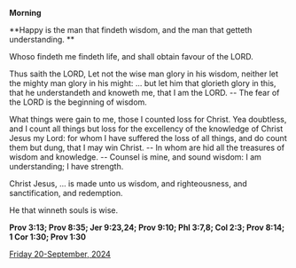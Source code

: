 **Morning**

**Happy is the man that findeth wisdom, and the man that getteth understanding. **
 
Whoso findeth me findeth life, and shall obtain favour of the LORD.
 
Thus saith the LORD, Let not the wise man glory in his wisdom, neither let the mighty man glory in his might: ... but let him that glorieth glory in this, that he understandeth and knoweth me, that I am the LORD. -- The fear of the LORD is the beginning of wisdom.
 
What things were gain to me, those I counted loss for Christ. Yea doubtless, and I count all things but loss for the excellency of the knowledge of Christ Jesus my Lord: for whom I have suffered the loss of all things, and do count them but dung, that I may win Christ. -- In whom are hid all the treasures of wisdom and knowledge. -- Counsel is mine, and sound wisdom: I am understanding; I have strength.
 
Christ Jesus, ... is made unto us wisdom, and righteousness, and sanctification, and redemption.
 
He that winneth souls is wise.  

**Prov 3:13; Prov 8:35; Jer 9:23,24; Prov 9:10; Phl 3:7,8; Col 2:3; Prov 8:14; 1 Cor 1:30; Prov 1:30**

[Friday 20-September, 2024](https://t.me/daily_light)

